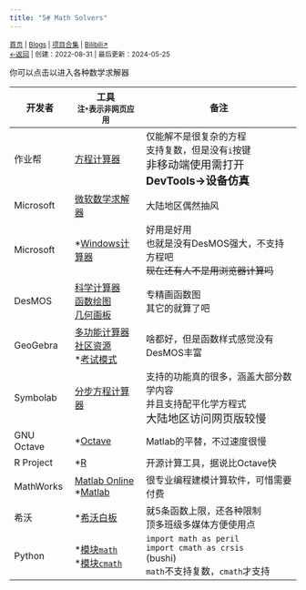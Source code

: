 ```yaml
---
title: "5# Math Solvers"
---
```

<small><a href="/">首页</a> | <a href="/blogs">Blogs</a> | <a href="/Project">项目合集</a> | <a href="https://space.bilibili.com/1987247870">Bilibili↗</a><br><a href="../../">←返回</a> |
 创建：2022-08-31 | 最后更新：2024-05-25</small><br>

你可以点击以进入各种数学求解器

| 开发者 | 工具<br><small>注`*`表示非网页应用</small> | 备注 |
|-|-------|-------|
| 作业帮 | [方程计算器](https://www.zybang.com/static/question/m-calculator/m-calculator.html) | 仅能解不是很复杂的方程<br>支持复数，但是没有``i``按键<br><big>非移动端使用需打开**DevTools→设备仿真**</big> |
| Microsoft | [微软数学求解器](https://mathsolver.microsoft.com/zh/solver) | 大陆地区偶然抽风 |
| Microsoft | *[Windows计算器](https://kdxhub.github.io/api/jump.htm?back=1&u=ms-windows-store://pdp/?ProductId=9WZDNCRFHVN5) | 好用是好用<br>也就是没有DesMOS强大，不支持方程吧<br>~~现在还有人不是用浏览器计算吗~~ |
| DesMOS | [科学计算器](https://www.desmos.com/scientific?lang=zh-CN)<br>[函数绘图](https://www.desmos.com/calculator?lang=zh-CN)<br>[几何画板](https://www.desmos.com/geometry?lang=zh-CN) | 专精画函数图<br>其它的就算了吧 |
| GeoGebra | [多功能计算器](https://www.geogebra.org/calculator)<br>[社区资源](https://www.geogebra.org/materials)<br>*[考试模式](https://www.geogebra.org/m/y3aufmy8) | 啥都好，但是函数样式感觉没有DesMOS丰富 |
| Symbolab | [分步方程计算器](https://www.symbolab.com/solver) | 支持的功能真的很多，涵盖大部分数学内容<br>并且支持配平化学方程式<br><big>大陆地区访问网页版较慢</big> |
| GNU Octave | *[Octave](https://octave.org/download) | Matlab的平替，不过速度很慢 |
| R Project | *[R](https://mirrors.tuna.tsinghua.edu.cn/CRAN/) | 开源计算工具，据说比Octave快 |
| MathWorks | [Matlab Online](https://ww2.mathworks.cn/products/matlab-online.html)<br>*[Matlab](https://ww2.mathworks.cn/products/matlab.html) | 很专业编程建模计算软件，可惜需要付费 |
| 希沃 | *[希沃白板](https://easinote.seewo.com/) | 就5条函数上限，还各种限制<br>顶多班级多媒体方便使用点 |
| Python | *[模块`math`](https://docs.python.org/zh-cn/3/library/math.html)<br> *[模块`cmath`](https://docs.python.org/zh-cn/3/library/cmath.html#module-cmath) | `import math as peril`<br>`import cmath as crsis`<br>(bushi)<br>`math`不支持复数，`cmath`才支持 |